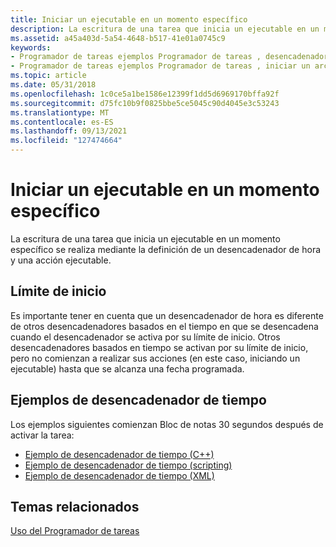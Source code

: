 ```yaml
---
title: Iniciar un ejecutable en un momento específico
description: La escritura de una tarea que inicia un ejecutable en un momento específico se realiza mediante la definición de un desencadenador de hora y una acción ejecutable.
ms.assetid: a45a403d-5a54-4648-b517-41e01a0745c9
keywords:
- Programador de tareas ejemplos Programador de tareas , desencadenador de tiempo
- Programador de tareas ejemplos Programador de tareas , iniciar un archivo ejecutable
ms.topic: article
ms.date: 05/31/2018
ms.openlocfilehash: 1c0ce5a1be1586e12399f1dd5d6969170bffa92f
ms.sourcegitcommit: d75fc10b9f0825bbe5ce5045c90d4045e3c53243
ms.translationtype: MT
ms.contentlocale: es-ES
ms.lasthandoff: 09/13/2021
ms.locfileid: "127474664"
---
```

# <a name="starting-an-executable-at-a-specific-time"></a>Iniciar un ejecutable en un momento específico

La escritura de una tarea que inicia un ejecutable en un momento específico se realiza mediante la definición de un desencadenador de hora y una acción ejecutable.

## <a name="start-boundary"></a>Límite de inicio

Es importante tener en cuenta que un desencadenador de hora es diferente de otros desencadenadores basados en el tiempo en que se desencadena cuando el desencadenador se activa por su límite de inicio. Otros desencadenadores basados en tiempo se activan por su límite de inicio, pero no comienzan a realizar sus acciones (en este caso, iniciando un ejecutable) hasta que se alcanza una fecha programada.

## <a name="time-trigger-examples"></a>Ejemplos de desencadenador de tiempo

Los ejemplos siguientes comienzan Bloc de notas 30 segundos después de activar la tarea:

-   [Ejemplo de desencadenador de tiempo (C++)](time-trigger-example--c---.md)
-   [Ejemplo de desencadenador de tiempo (scripting)](time-trigger-example--scripting-.md)
-   [Ejemplo de desencadenador de tiempo (XML)](time-trigger-example--xml-.md)

## <a name="related-topics"></a>Temas relacionados

<dl> <dt>

[Uso del Programador de tareas](using-the-task-scheduler.md)
</dt> </dl>

 

 




